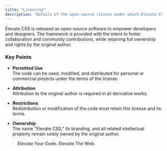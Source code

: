 ```yaml
---
title: "Licensing"
description: "Details of the open-source license under which Elevate CSS is distributed."
---
```


Elevate CSS is released as open-source software to empower developers and designers. The framework is provided with the intent to foster collaboration and community contributions, while retaining full ownership and rights by the original author.

### Key Points

- **Permitted Use**  
  The code can be used, modified, and distributed for personal or commercial projects under the terms of the license.

- **Attribution**  
  Attribution to the original author is required in all derivative works.

- **Restrictions**  
  Redistribution or modification of the code must retain this license and its terms.

- **Ownership**  
  The name "Elevate CSS," its branding, and all related intellectual property remain solely owned by the original author.

> **Elevate Your Code. Elevate The Web.**

